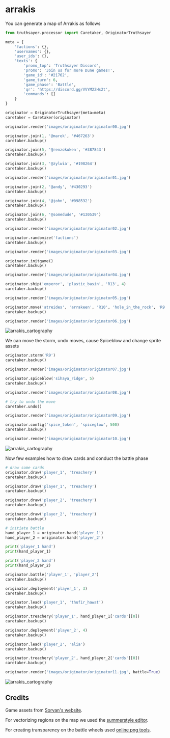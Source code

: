# arrakis

You can generate a map of Arrakis as follows

```python
from truthsayer.processor import Caretaker, OriginatorTruthsayer

meta = {
    'factions': {},
    'usernames': {},
    'user_ids': {},
    'texts': {
        'promo_top': 'Truthsayer Discord',
        'promo': 'Join us for more Dune games!',
        'game_id': '#21762',
        'game_turn': 6,
        'game_phase': 'Battle',
        'qr': 'https://discord.gg/VVYM22Hs2t',
        'commands': []
    }
}

originator = OriginatorTruthsayer(meta=meta)
caretaker = Caretaker(originator)

originator.render('images/originator/originator00.jpg')

originator.join(1, '@marek', '#467263')
caretaker.backup()

originator.join(5, '@renzokuken', '#387843')
caretaker.backup()

originator.join(3, '@zylwia', '#198264')
caretaker.backup()

originator.render('images/originator/originator01.jpg')

originator.join(2, '@andy', '#430293')
caretaker.backup()

originator.join(4, '@john', '#098532')
caretaker.backup()

originator.join(6, '@somedude', '#130539')
caretaker.backup()

originator.render('images/originator/originator02.jpg')

originator.randomize('factions')
caretaker.backup()

originator.render('images/originator/originator03.jpg')

originator.initgame()
caretaker.backup()

originator.render('images/originator/originator04.jpg')

originator.ship('emperor', 'plastic_basin', 'R13', 4)
caretaker.backup()

originator.render('images/originator/originator05.jpg')

originator.move('atreides', 'arrakeen', 'R10', 'hole_in_the_rock', 'R9', 3)
caretaker.backup()

originator.render('images/originator/originator06.jpg')
```

![arrakis_cartography](https://github.com/marekyggdrasil/arrakis/blob/main/images/originator/originator06.jpg?raw=true)

We can move the storm, undo moves, cause Spiceblow and change sprite assets

```python
originator.storm('R9')
caretaker.backup()

originator.render('images/originator/originator07.jpg')

originator.spiceblow('sihaya_ridge', 5)
caretaker.backup()

originator.render('images/originator/originator08.jpg')

# try to undo the move
caretaker.undo()

originator.render('images/originator/originator09.jpg')

originator.config('spice_token', 'spiceglow', 500)
caretaker.backup()

originator.render('images/originator/originator10.jpg')
```

![arrakis_cartography](https://github.com/marekyggdrasil/arrakis/blob/main/images/originator/originator10.jpg?raw=true)

Now few examples how to draw cards and conduct the battle phase

```python
# draw some cards
originator.draw('player_1', 'treachery')
caretaker.backup()

originator.draw('player_1', 'treachery')
caretaker.backup()

originator.draw('player_2', 'treachery')
caretaker.backup()

originator.draw('player_2', 'treachery')
caretaker.backup()

# initiate battle
hand_player_1 = originator.hand('player_1')
hand_player_2 = originator.hand('player_2')

print('player_1 hand')
print(hand_player_1)

print('player_2 hand')
print(hand_player_2)

originator.battle('player_1', 'player_2')
caretaker.backup()

originator.deployment('player_1', 3)
caretaker.backup()

originator.lead('player_1', 'thufir_hawat')
caretaker.backup()

originator.treachery('player_1', hand_player_1['cards'][0])
caretaker.backup()

originator.deployment('player_2', 4)
caretaker.backup()

originator.lead('player_2', 'alia')
caretaker.backup()

originator.treachery('player_2', hand_player_2['cards'][0])
caretaker.backup()

originator.render('images/originator/originator11.jpg', battle=True)
```

![arrakis_cartography](https://github.com/marekyggdrasil/arrakis/blob/main/images/originator/originator11.jpg?raw=true)

## Credits

Game assets from [Sorvan's website](http://www.sorvan.com/games/dune/).

For vectorizing regions on the map we used the [summerstyle editor](https://summerstyle.github.io/summer/#).

For creating transparency on the battle wheels used [online png tools](https://onlinepngtools.com/create-transparent-png).
